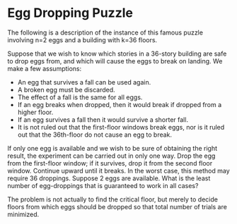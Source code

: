 # Egg Dropping Puzzle
The following is a description of the instance of this famous puzzle involving n=2 eggs and a building with k=36 floors.

Suppose that we wish to know which stories in a 36-story building are safe to drop eggs from, and which will cause the eggs to break on landing. We make a few assumptions:

- An egg that survives a fall can be used again.
- A broken egg must be discarded.
- The effect of a fall is the same for all eggs.
- If an egg breaks when dropped, then it would break if dropped from a higher floor.
- If an egg survives a fall then it would survive a shorter fall.
- It is not ruled out that the first-floor windows break eggs, nor is it ruled out that the 36th-floor do not cause an egg to break.

If only one egg is available and we wish to be sure of obtaining the right result, the experiment can be carried out in only one way. Drop the egg from the first-floor window; if it survives, drop it from the second floor window. Continue upward until it breaks. In the worst case, this method may require 36 droppings. Suppose 2 eggs are available. What is the least number of egg-droppings that is guaranteed to work in all cases?

The problem is not actually to find the critical floor, but merely to decide floors from which eggs should be dropped so that total number of trials are minimized.
